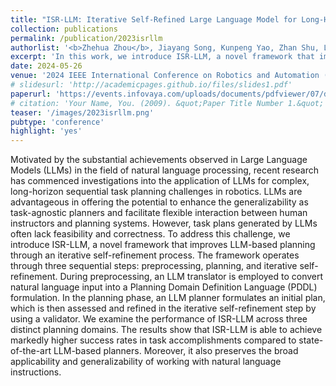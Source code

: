 ```yaml
---
title: "ISR-LLM: Iterative Self-Refined Large Language Model for Long-Horizon Sequential Task Planning"
collection: publications
permalink: /publication/2023isrllm
authorlist: '<b>Zhehua Zhou</b>, Jiayang Song, Kunpeng Yao, Zhan Shu, Lei Ma'
excerpt: 'In this work, we introduce ISR-LLM, a novel framework that improves LLM-based planning through an iterative self-refinement process.'
date: 2024-05-26
venue: '2024 IEEE International Conference on Robotics and Automation (ICRA)'
# slidesurl: 'http://academicpages.github.io/files/slides1.pdf'
paperurl: 'https://events.infovaya.com/uploads/documents/pdfviewer/07/da/129529-0239.pdf'
# citation: 'Your Name, You. (2009). &quot;Paper Title Number 1.&quot; <i>Journal 1</i>. 1(1).'
teaser: '/images/2023isrllm.png'
pubtype: 'conference'
highlight: 'yes'
---
```


Motivated by the substantial achievements observed in Large Language Models (LLMs) in the field of natural language processing, recent research has commenced investigations into the application of LLMs for complex, long-horizon sequential task planning challenges in robotics. LLMs are advantageous in offering the potential to enhance the generalizability as task-agnostic planners and facilitate flexible interaction between human instructors and planning systems. However, task plans generated by LLMs often lack feasibility and correctness. To address this challenge, we introduce ISR-LLM, a novel framework that improves LLM-based planning through an iterative self-refinement process. The framework operates through three sequential steps: preprocessing, planning, and iterative self-refinement. During preprocessing, an LLM translator is employed to convert natural language input into a Planning Domain Definition Language (PDDL) formulation. In the planning phase, an LLM planner formulates an initial plan, which is then assessed and refined in the iterative self-refinement step by using a validator. We examine the performance of ISR-LLM across three distinct planning domains. The results show that ISR-LLM is able to achieve markedly higher success rates in task accomplishments compared to state-of-the-art LLM-based planners. Moreover, it also preserves the broad applicability and generalizability of working with natural language instructions. 